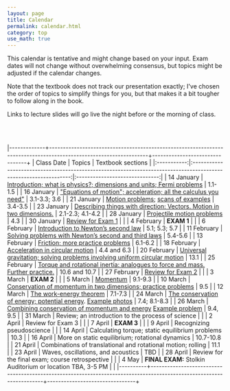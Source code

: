 ```yaml
---
layout: page
title: Calendar
permalink: calendar.html
category: top 
use_math: true
---
```


    
This calendar is tentative and might change based on your input. Exam dates will not change without overwhelming consensus, but topics might be adjusted if the calendar changes.

Note that the textbook does not track our presentation exactly; I've chosen the order of topics to simplify things for you, but that makes it a bit tougher to follow along in the book.

Links to lecture slides will go live the night before or the morning of class.
  
<br><br>

|-------------+------------------------------------------------------------------------------------------------------------------+--------------------------------+
| Class Date  | Topics                                                                                                           | Textbook sections              |
|:-----------:|:----------------------------------------------------------------------------------------------------------------:|:------------------------------:|
| 14 January  | <a href="slides/lecture1.pdf">Introduction; what is physics?; dimensions and units; Fermi problems</a>           | 1.1-1.5                        |
| 16 January  | <a href="slides/lecture2.pdf">"Equations of motion"; acceleration; all the calculus you need"</a>                | 3.1-3.3; 3.6                   |
| 21 January  | <a href="slides/lecture3.pdf">Motion problems</a>; <a href="slides/lecture3_example_scans.pdf">scans of examples</a>                            | 3.4-3.5                        |
| 23 January  | <a href="slides/lecture4.pdf">Describing things with direction: Vectors. Motion in two dimensions.</a>           | 2.1-2.3; 4.1-4.2                        |
| 28 January  | <a href="slides/lecture5.pdf">Projectile motion problems</a>                                                     | 4.3                        |
| 30 January  | <a href="slides/lecture6.pdf">Review for Exam 1</a>                                                              |                                |
| 4 February  | **EXAM 1**                                                                                                       |                                |
| 6 February  | <a href="slides/lecture7.pdf">Introduction to Newton’s second law</a>                                            | 5.1; 5.3; 5.7                  |
| 11 February | <a href="slides/lec8.pdf">Solving problems with Newton’s second and third laws</a>                           | 5.4-5.6                        |
| 13 February | <a href="slides/lecture9.pdf">Friction; more practice problems</a>                                               | 6.1-6.2                        |
| 18 February | <a href="slides/lecture10.pdf">Acceleration in circular motion</a>                                               | 4.4 and 6.3                            |
| 20 February | <a href="slides/lecture11.pdf">Universal gravitation; solving problems involving uniform circular motion</a>     | 13.1                           |
| 25 February | <a href="slides/lecture12.pdf">Torque and rotational inertia: analogues to force and mass. Further practice.</a> | 10.6 and 10.7                           |
| 27 February | <a href="slides/lecture13.pdf">Review for Exam 2</a>                                                             |                                |
| 3 March     | **EXAM 2**                                                                                                       |                                |
| 5 March     | <a href="slides/lecture14.pdf">Momentum</a>       | 9.1-9.3                        |
| 10 March    | <a href="slides/lecture15.pdf">Conservation of momentum in two dimensions; practice problems</a>                                    | 9.5                            | 
| 12 March    | <a href="slides/lecture16.pdf">The work-energy theorem</a>                                                       | 7.1-7.3                        |
| 24 March    | <a href="slides/lecture17_wsol.pdf">The conservation of energy; potential energy</a>. <a href="slides/lecture17_examples.pdf">Example photos</a>       | 7.4; 8.1-8.3                   |
| 26 March    | <a href="slides/lecture18_wsol.pdf">Combining conservation of momentum and energy</a>  <a href="slides/lecture18_example.jpg">Example problem</a>                               | 9.4, 9.5              |
| 31 March    | Review; an introduction to the process of science                   | |
| 2 April     | Review for Exam 3                                                             |                                |
| 7 April     | **EXAM 3**                                                                                                       |                                |
| 9 April     | Recognizing pseudoscience                                                     |                                |
| 14 April    | Calculating torque; static equilibrium problems                               | 10.3                           | 
| 16 April    | More on static equilibrium; rotational dynamics                               | 10.7-10.8                      |
| 21 April    | Combinations of translational and rotational motion; rolling                  | 11.1                           |
| 23 April    | Waves, oscillations, and acoustics                                            | TBD                            |
| 28 April    | Review for the final exam; course retrospective                               |                                |
| 4 May       | **FINAL EXAM:** Stolkin Auditorium or location TBA, 3-5 PM                                                       |                                |
|----------+---------------------------------------------------------------------------------------------------------------------+--------------------------------+




